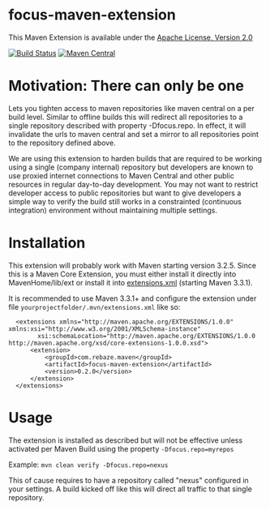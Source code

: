 # focus-maven-extension

This Maven Extension is available under the [Apache License, Version 2.0](http://www.apache.org/licenses/LICENSE-2.0.txt)

[![Build Status](https://travis-ci.org/rebaze/focus-maven-extension.svg?branch=master)](https://travis-ci.org/rebaze/focus-maven-extension)
[![Maven Central](https://maven-badges.herokuapp.com/maven-central/com.rebaze.maven/focus-maven-extension/badge.svg)](https://maven-badges.herokuapp.com/maven-central/com.rebaze.maven/focus-maven-extension)

# Motivation: There can only be one
Lets you tighten access to maven repositories like maven central on a per build level.
Similar to offline builds this will redirect all repositories to a single repository described with property -Dfocus.repo.
In effect, it will invalidate the urls to maven central and set a mirror to all repositories point to the repository defined above.

We are using this extension to harden builds that are required to be working using a single (company internal) repository but developers are known to use proxied internet connections to Maven Central and other public resources in regular day-to-day development.
You may not want to restrict developer access to public repositories but want to give developers a simple way to verify the build still works in a constrainted (continuous integration) environment without maintaining multiple settings.

# Installation
This extension will probably work with Maven starting version 3.2.5.
Since this is a Maven Core Extension, you must either install it directly into MavenHome/lib/ext or install it into [extensions.xml](http://takari.io/2015/03/19/core-extensions.html) (starting Maven 3.3.1).

It is recommended to use Maven 3.3.1+ and configure the extension under file `yourprojectfolder/.mvn/extensions.xml` like so:

      <extensions xmlns="http://maven.apache.org/EXTENSIONS/1.0.0" xmlns:xsi="http://www.w3.org/2001/XMLSchema-instance"
            xsi:schemaLocation="http://maven.apache.org/EXTENSIONS/1.0.0 http://maven.apache.org/xsd/core-extensions-1.0.0.xsd">
          <extension>
              <groupId>com.rebaze.maven</groupId>
              <artifactId>focus-maven-extension</artifactId>
              <version>0.2.0</version>
          </extension>
      </extensions>

# Usage
The extension is installed as described but will not be effective unless activated per Maven Build using the property 
`-Dfocus.repo=myrepos`

Example:
`mvn clean verify -Dfocus.repo=nexus`

This of cause requires to have a repository called "nexus" configured in your settings.
A build kicked off like this will direct all traffic to that single repository.

